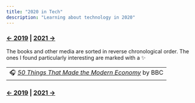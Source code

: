 ```yaml
---
title: "2020 in Tech"
description: "Learning about technology in 2020"
---
```


### [← 2019](/2019/12/31/learn-2019) | [2021 →](/2021/12/31/learn-2021)
The books and other media are sorted in reverse chronological order. The ones I found particularly interesting are marked with a ✨

| |
| --- |
| 🎧 _[50 Things That Made the Modern Economy](https://www.bbc.co.uk/programmes/p04b1g3c/episodes/downloads)_ by BBC |

### [← 2019](/2019/12/31/learn-2019) | [2021 →](/2021/12/31/learn-2021)
